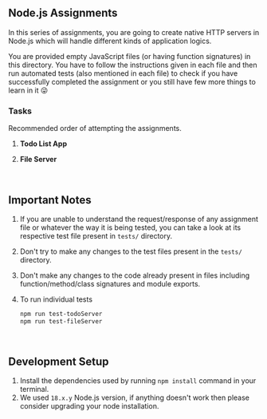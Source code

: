 ## Node.js Assignments

In this series of assignments, you are going to create native HTTP servers in Node.js which will handle different kinds of application logics.

You are provided empty JavaScript files (or having function signatures) in this directory. You have to follow the instructions given in each file and then run automated tests (also mentioned in each file) to check if you have successfully completed the assignment or you still have few more things to learn in it 😜

### Tasks
Recommended order of attempting the assignments.
    
  1. <strong>Todo List App</strong>

  2. <strong>File Server</strong>

<br>

## Important Notes

1. If you are unable to understand the request/response of any assignment file or whatever the way it is being tested, you can take a look at its respective test file present in `tests/` directory.

2. Don't try to make any changes to the test files present in the `tests/` directory.

3. Don't make any changes to the code already present in files including function/method/class signatures and module exports.

4. To run individual tests 
    ```bash
    npm run test-todoServer
    npm run test-fileServer
    ```
<br>

## Development Setup
1. Install the dependencies used by running `npm install` command in your terminal.
2. We used `18.x.y` Node.js version, if anything doesn't work then please consider upgrading your node installation.

